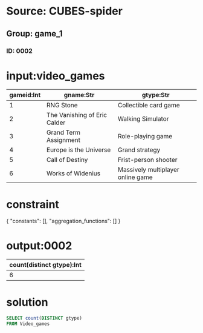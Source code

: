 # Source: CUBES-spider
## Group: game_1
### ID: 0002

# input:video_games

| gameid:Int | gname:Str | gtype:Str |
|---|---|---|
| 1 | RNG Stone | Collectible card game |
| 2 | The Vanishing of Eric Calder | Walking Simulator |
| 3 | Grand Term Assignment | Role-playing game |
| 4 | Europe is the Universe | Grand strategy |
| 5 | Call of Destiny | Frist-person shooter |
| 6 | Works of Widenius | Massively multiplayer online game |

# constraint

{
  "constants": [],
  "aggregation_functions": []
}

# output:0002

| count(distinct gtype):Int |
|---|
| 6 |

# solution

```sql
SELECT count(DISTINCT gtype)
FROM Video_games
```
